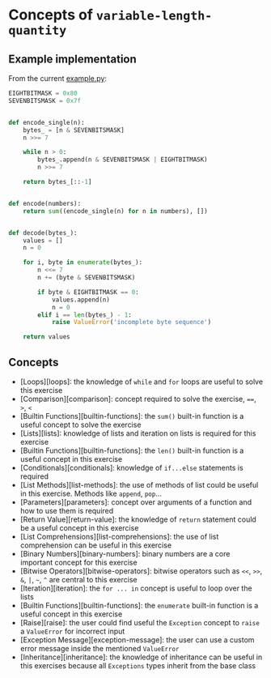 # Concepts of `variable-length-quantity`

## Example implementation

From the current [example.py](https://github.com/exercism/python/blob/master/exercises/variable-length-quantity/example.py):

```python
EIGHTBITMASK = 0x80
SEVENBITSMASK = 0x7f


def encode_single(n):
    bytes_ = [n & SEVENBITSMASK]
    n >>= 7

    while n > 0:
        bytes_.append(n & SEVENBITSMASK | EIGHTBITMASK)
        n >>= 7

    return bytes_[::-1]


def encode(numbers):
    return sum((encode_single(n) for n in numbers), [])


def decode(bytes_):
    values = []
    n = 0

    for i, byte in enumerate(bytes_):
        n <<= 7
        n += (byte & SEVENBITSMASK)

        if byte & EIGHTBITMASK == 0:
            values.append(n)
            n = 0
        elif i == len(bytes_) - 1:
            raise ValueError('incomplete byte sequence')

    return values
```

## Concepts

- [Loops][loops]: the knowledge of `while` and `for` loops are useful to solve this exercise
- [Comparison][comparison]: concept required to solve the exercise, `==`, `>`, `<`
- [Builtin Functions][builtin-functions]: the `sum()` built-in function is a useful concept to solve the exercise
- [Lists][lists]: knowledge of lists and iteration on lists is required for this exercise
- [Builtin Functions][builtin-functions]: the `len()` built-in function is a useful concept in this exercise
- [Conditionals][conditionals]: knowledge of `if...else` statements is required
- [List Methods][list-methods]: the use of methods of list could be useful in this exercise. Methods like `append`, `pop`...
- [Parameters][parameters]: concept over arguments of a function and how to use them is required
- [Return Value][return-value]: the knowledge of `return` statement could be a useful concept in this exercise
- [List Comprehensions][list-comprehensions]: the use of list comprehension can be useful in this exercise
- [Binary Numbers][binary-numbers]: binary numbers are a core important concept for this exercise
- [Bitwise Operators][bitwise-operators]: bitwise operators such as `<<`, `>>`, `&`, `|`, `~`, `^` are central to this exercise
- [Iteration][iteration]: the `for ... in` concept is useful to loop over the lists
- [Builtin Functions][builtin-functions]: the `enumerate` built-in function is a useful concept in this exercise
- [Raise][raise]: the user could find useful the `Exception` concept to `raise` a `ValueError` for incorrect input
- [Exception Message][exception-message]: the user can use a custom error message inside the mentioned `ValueError`
- [Inheritance][inheritance]: the knowledge of inheritance can be useful in this exercises because all `Exceptions` types inherit from the base class
